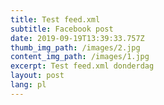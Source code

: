 ```yaml
---
title: Test feed.xml
subtitle: Facebook post
date: 2019-09-19T13:39:33.757Z
thumb_img_path: /images/2.jpg
content_img_path: /images/1.jpg
excerpt: Test feed.xml donderdag
layout: post
lang: pl
---
```



